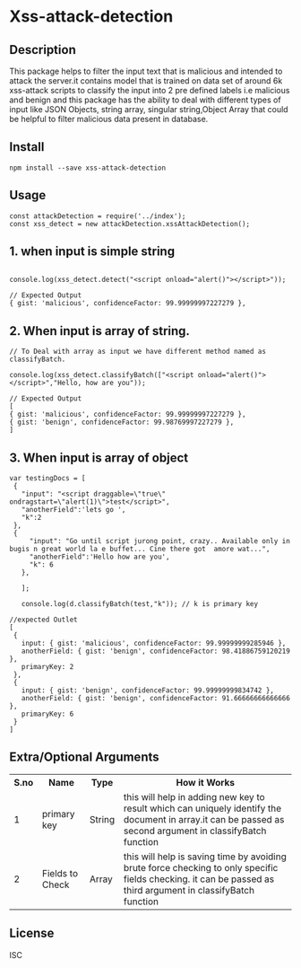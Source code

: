 <h1>Xss-attack-detection</h1>

## Description

This package helps to filter the input text that is malicious and intended to attack the server.it contains model that is trained on data set of around 6k xss-attack scripts to classify the input into 2 pre defined labels i.e malicious and benign and this package has the ability to deal with different types of input like JSON Objects, string array, singular string,Object Array that could be helpful to filter malicious data present in database.

## Install

```
npm install --save xss-attack-detection
```

## Usage

```
const attackDetection = require('../index');
const xss_detect = new attackDetection.xssAttackDetection();
```

## 1. when input is simple string

```

console.log(xss_detect.detect("<script onload="alert()"></script>"));

// Expected Output
{ gist: 'malicious', confidenceFactor: 99.99999997227279 },

```

## 2. When input is array of string.

```
// To Deal with array as input we have different method named as classifyBatch.

console.log(xss_detect.classifyBatch(["<script onload="alert()"></script>","Hello, how are you"));

// Expected Output
[
{ gist: 'malicious', confidenceFactor: 99.99999997227279 },
{ gist: 'benign', confidenceFactor: 99.98769997227279 },
]
```

## 3. When input is array of object

```
var testingDocs = [
 {
   "input": "<script draggable=\"true\" ondragstart=\"alert(1)\">test</script>",
   "anotherField":'lets go ',
   "k":2
 },
 {
     "input": "Go until script jurong point, crazy.. Available only in bugis n great world la e buffet... Cine there got  amore wat...",
     "anotherField":'Hello how are you',
     "k": 6
   },

   ];

   console.log(d.classifyBatch(test,"k")); // k is primary key

//expected Outlet
[
 {
   input: { gist: 'malicious', confidenceFactor: 99.99999999285946 },
   anotherField: { gist: 'benign', confidenceFactor: 98.41886759120219 },
   primaryKey: 2
 },
 {
   input: { gist: 'benign', confidenceFactor: 99.99999999834742 },
   anotherField: { gist: 'benign', confidenceFactor: 91.66666666666666 },
   primaryKey: 6
 }
]

```

## Extra/Optional Arguments

<table>
  <tr>
    <th>S.no </th>
    <th>Name</th>
    <th>Type</th>
    <th>How it Works</th>
  </tr>
  <tr>
    <td>1</td>
    <td>primary key</td>
    <td>String</td>
    <td>this will help in adding new key to result which can uniquely identify the document in array.it can be passed as second argument in classifyBatch function</td>
  </tr>
  <tr>
    <td>2</td>
    <td>Fields to Check</td>
    <td>Array</td>
    <td>this will help is saving time by avoiding brute force checking to only specific fields checking. it can be passed as third argument in classifyBatch function </td>
  </tr>
</table>

## License

ISC
